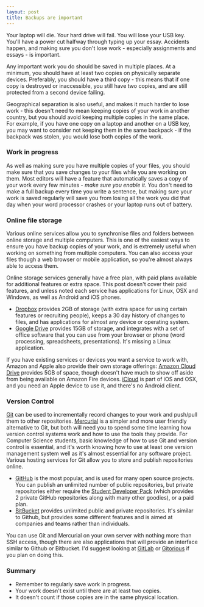 ```yaml
---
layout: post
title: Backups are important
---
```


Your laptop will die. Your hard drive will fail. You will lose your USB key. You'll have a power cut halfway through typing up your essay. Accidents happen, and making sure you don't lose work - especially assignments and essays - is important.

Any important work you do should be saved in multiple places. At a minimum, you should have at least two copies on physically separate devices. Preferably, you should have a third copy - this means that if one copy is destroyed or inaccessible, you still have two copies, and are still protected from a second device failing.


Geographical separation is also useful, and makes it much harder to lose work - this doesn't need to mean keeping copies of your work in another country, but you should avoid keeping multiple copies in the same place. For example, if you have one copy on a laptop and another on a USB key, you may want to consider not keeping them in the same backpack - if the backpack was stolen, you would lose both copies of the work.

### Work in progress

As well as making sure you have multiple copies of your files, you should make sure that you save changes to your files while you are working on them. Most editors will have a feature that automatically saves a copy of your work every few minutes - _make sure you enable it_. You don't need to make a full backup every time you write a sentence, but making sure your work is saved regularly will save you from losing all the work you did that day when your word processor crashes or your laptop runs out of battery.

### Online file storage

Various online services allow you to synchronise files and folders between online storage and multiple computers. This is one of the easiest ways to ensure you have backup copies of your work, and is extremely useful when working on something from multiple computers. You can also access your files though a web browser or mobile application, so you're almost always able to access them.

Online storage services generally have a free plan, with paid plans available for additional features or extra space. This post doesn't cover their paid features, and unless noted each service has applications for Linux, OSX and Windows, as well as Android and iOS phones.

 - [Dropbox](https://www.dropbox.com/) provides 2GB of storage (with extra space for using certain features or recruiting people), keeps a 30 day history of changes to files, and has applications for almost any device or operating system.
 - [Google Drive](https://www.google.com/intl/en/drive/) provides 15GB of storage, and integrates with a set of office software that you can use from your browser or phone (word processing, spreadsheets, presentations). It's missing a Linux application.

If you have existing services or devices you want a service to work with, Amazon and Apple also provide their own storage offerings: [Amazon Cloud Drive](https://www.amazon.co.uk/clouddrive/learnmore) provides 5GB of space, though doesn't have much to show off aside from being available on Amazon Fire devices. [iCloud](https://www.icloud.com/) is part of iOS and OSX, and you need an Apple device to use it, and there's no Android client.

### Version Control

[Git](http://git-scm.com/) can be used to incrementally record changes to your work and push/pull them to other repositories. [Mercurial](http://mercurial.selenic.com/) is a simpler and more user friendly alternative to Git, but both will need you to spend some time learning how version control systems work and how to use the tools they provide. For Computer Science students, basic knowledge of how to use Git and version control is essential, and it's worth knowing how to use at least one version management system well as it's almost essential for any software project. Various hosting services for Git allow you to store and publish repositories online.

 - [GitHub](http://github.com/) is the most popular, and is used for many open source projects. You can publish an unlimited number of public repositories, but private repositories either require the [Student Developer Pack](https://education.github.com/pack) (which provides 2 private GitHub repositories along with many other goodies), or a paid plan.
 - [BitBucket](http://bitbucket.org/) provides unlimited public and private repositories. It's similar to Github, but provides some different features and is aimed at companies and teams rather than individuals.

You can use Git and Mercurial on your own server with nothing more than SSH access, though there are also applications that will provide an interface similar to Github or Bitbucket. I'd suggest looking at [GitLab](https://about.gitlab.com/) or [Gitorious](https://gitorious.org/) if you plan on doing this.

### Summary

 - Remember to regularly save work in progress.
 - Your work doesn't exist until there are at least two copies.
 - It doesn't count if those copies are in the same physical location.
